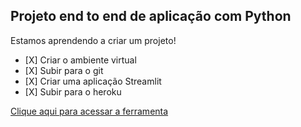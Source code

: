 ## Projeto end to end de aplicação com Python

Estamos aprendendo a criar um projeto!
- [X] Criar o ambiente virtual
- [X] Subir para o git
- [X] Criar uma aplicação Streamlit
- [X] Subir para o heroku

[Clique aqui para acessar a ferramenta](https://af-imc-calculator.herokuapp.com/)
